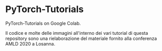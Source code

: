 # PyTorch-Tutorials
PyTorch-Tutorials on Google Colab. 

Il codice e molte delle immagini all'interno dei vari tutorial di questa repository sono una rielaborazione del materiale fornito alla conferenza AMLD 2020 a Losanna. 
